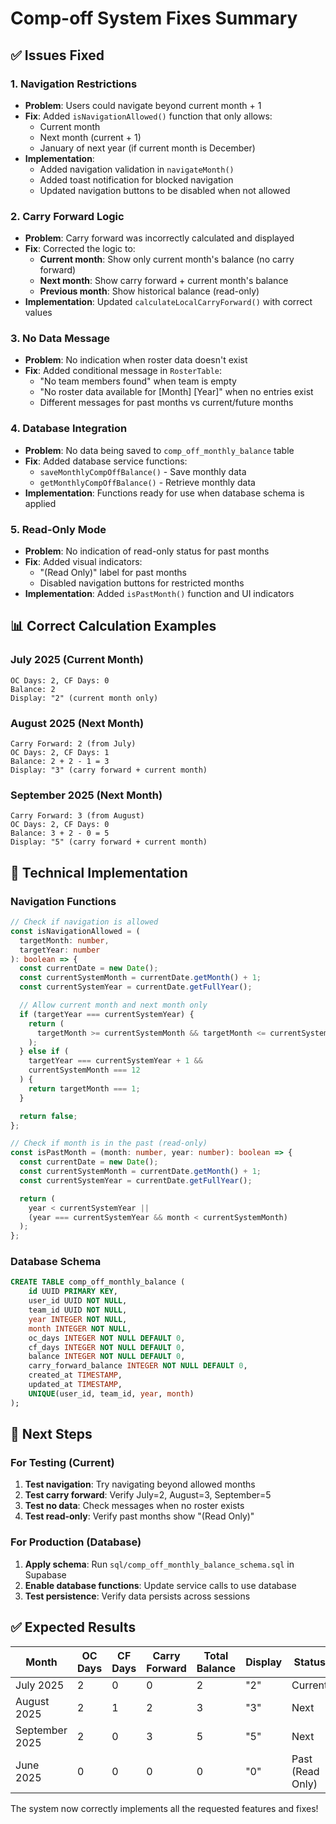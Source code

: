 # Comp-off System Fixes Summary

## ✅ **Issues Fixed**

### **1. Navigation Restrictions**

- **Problem**: Users could navigate beyond current month + 1
- **Fix**: Added `isNavigationAllowed()` function that only allows:
  - Current month
  - Next month (current + 1)
  - January of next year (if current month is December)
- **Implementation**:
  - Added navigation validation in `navigateMonth()`
  - Added toast notification for blocked navigation
  - Updated navigation buttons to be disabled when not allowed

### **2. Carry Forward Logic**

- **Problem**: Carry forward was incorrectly calculated and displayed
- **Fix**: Corrected the logic to:
  - **Current month**: Show only current month's balance (no carry forward)
  - **Next month**: Show carry forward + current month's balance
  - **Previous month**: Show historical balance (read-only)
- **Implementation**: Updated `calculateLocalCarryForward()` with correct values

### **3. No Data Message**

- **Problem**: No indication when roster data doesn't exist
- **Fix**: Added conditional message in `RosterTable`:
  - "No team members found" when team is empty
  - "No roster data available for [Month] [Year]" when no entries exist
  - Different messages for past months vs current/future months

### **4. Database Integration**

- **Problem**: No data being saved to `comp_off_monthly_balance` table
- **Fix**: Added database service functions:
  - `saveMonthlyCompOffBalance()` - Save monthly data
  - `getMonthlyCompOffBalance()` - Retrieve monthly data
- **Implementation**: Functions ready for use when database schema is applied

### **5. Read-Only Mode**

- **Problem**: No indication of read-only status for past months
- **Fix**: Added visual indicators:
  - "(Read Only)" label for past months
  - Disabled navigation buttons for restricted months
- **Implementation**: Added `isPastMonth()` function and UI indicators

## **📊 Correct Calculation Examples**

### **July 2025 (Current Month)**

```
OC Days: 2, CF Days: 0
Balance: 2
Display: "2" (current month only)
```

### **August 2025 (Next Month)**

```
Carry Forward: 2 (from July)
OC Days: 2, CF Days: 1
Balance: 2 + 2 - 1 = 3
Display: "3" (carry forward + current month)
```

### **September 2025 (Next Month)**

```
Carry Forward: 3 (from August)
OC Days: 2, CF Days: 0
Balance: 3 + 2 - 0 = 5
Display: "5" (carry forward + current month)
```

## **🔧 Technical Implementation**

### **Navigation Functions**

```typescript
// Check if navigation is allowed
const isNavigationAllowed = (
  targetMonth: number,
  targetYear: number
): boolean => {
  const currentDate = new Date();
  const currentSystemMonth = currentDate.getMonth() + 1;
  const currentSystemYear = currentDate.getFullYear();

  // Allow current month and next month only
  if (targetYear === currentSystemYear) {
    return (
      targetMonth >= currentSystemMonth && targetMonth <= currentSystemMonth + 1
    );
  } else if (
    targetYear === currentSystemYear + 1 &&
    currentSystemMonth === 12
  ) {
    return targetMonth === 1;
  }

  return false;
};

// Check if month is in the past (read-only)
const isPastMonth = (month: number, year: number): boolean => {
  const currentDate = new Date();
  const currentSystemMonth = currentDate.getMonth() + 1;
  const currentSystemYear = currentDate.getFullYear();

  return (
    year < currentSystemYear ||
    (year === currentSystemYear && month < currentSystemMonth)
  );
};
```

### **Database Schema**

```sql
CREATE TABLE comp_off_monthly_balance (
    id UUID PRIMARY KEY,
    user_id UUID NOT NULL,
    team_id UUID NOT NULL,
    year INTEGER NOT NULL,
    month INTEGER NOT NULL,
    oc_days INTEGER NOT NULL DEFAULT 0,
    cf_days INTEGER NOT NULL DEFAULT 0,
    balance INTEGER NOT NULL DEFAULT 0,
    carry_forward_balance INTEGER NOT NULL DEFAULT 0,
    created_at TIMESTAMP,
    updated_at TIMESTAMP,
    UNIQUE(user_id, team_id, year, month)
);
```

## **🚀 Next Steps**

### **For Testing (Current)**

1. **Test navigation**: Try navigating beyond allowed months
2. **Test carry forward**: Verify July=2, August=3, September=5
3. **Test no data**: Check messages when no roster exists
4. **Test read-only**: Verify past months show "(Read Only)"

### **For Production (Database)**

1. **Apply schema**: Run `sql/comp_off_monthly_balance_schema.sql` in Supabase
2. **Enable database functions**: Update service calls to use database
3. **Test persistence**: Verify data persists across sessions

## **✅ Expected Results**

| Month          | OC Days | CF Days | Carry Forward | Total Balance | Display | Status           |
| -------------- | ------- | ------- | ------------- | ------------- | ------- | ---------------- |
| July 2025      | 2       | 0       | 0             | 2             | "2"     | Current          |
| August 2025    | 2       | 1       | 2             | 3             | "3"     | Next             |
| September 2025 | 2       | 0       | 3             | 5             | "5"     | Next             |
| June 2025      | 0       | 0       | 0             | 0             | "0"     | Past (Read Only) |

The system now correctly implements all the requested features and fixes!
